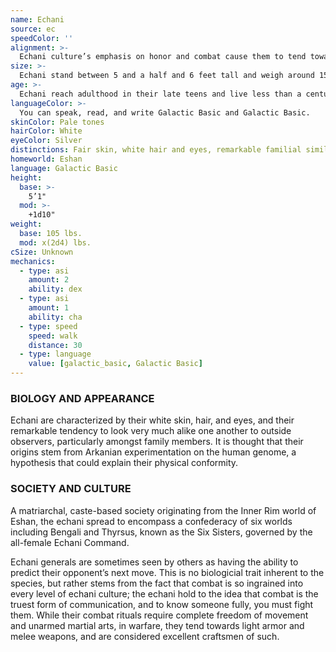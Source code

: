 ```yaml
---
name: Echani
source: ec
speedColor: ''
alignment: >-
  Echani culture’s emphasis on honor and combat cause them to tend towards lawful alignments, though there are exceptions.
size: >-
  Echani stand between 5 and a half and 6 feet tall and weigh around 150 lbs, with little variation between them. Your size is Medium.
age: >-
  Echani reach adulthood in their late teens and live less than a century.
languageColor: >-
  You can speak, read, and write Galactic Basic and Galactic Basic. 
skinColor: Pale tones
hairColor: White
eyeColor: Silver
distinctions: Fair skin, white hair and eyes, remarkable familial similarity.
homeworld: Eshan
language: Galactic Basic
height:
  base: >-
    5’1"
  mod: >-
    +1d10"
weight:
  base: 105 lbs.
  mod: x(2d4) lbs.
cSize: Unknown
mechanics:
  - type: asi
    amount: 2
    ability: dex
  - type: asi
    amount: 1
    ability: cha
  - type: speed
    speed: walk
    distance: 30
  - type: language
    value: [galactic_basic, Galactic Basic]
---
```

### BIOLOGY AND APPEARANCE
Echani are characterized by their white skin, hair, and eyes, and their remarkable tendency to look very much alike one another to outside observers, particularly amongst family members. It is thought that their origins stem from Arkanian experimentation on the human genome, a hypothesis that could explain their physical conformity.

### SOCIETY AND CULTURE
A matriarchal, caste-based society originating from the Inner Rim world of Eshan, the echani spread to encompass a confederacy of six worlds including Bengali and Thyrsus, known as the Six Sisters, governed by the all-female Echani Command.

Echani generals are sometimes seen by others as having the ability to predict their opponent’s next move. This is no biologicial trait inherent to the species, but rather stems from the fact that combat is so ingrained into every level of echani culture; the echani hold to the idea that combat is the truest form of communication, and to know someone fully, you must fight them. While their combat rituals require complete freedom of movement and unarmed martial arts, in warfare, they tend towards light armor and melee weapons, and are considered excellent craftsmen of such.
    